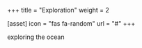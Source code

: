+++
title = "Exploration"
weight = 2

[asset]
  icon = "fas fa-random"
  url = "#"
+++

exploring the ocean